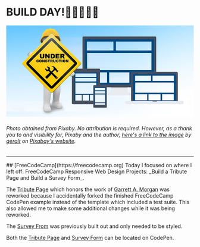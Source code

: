 # BUILD DAY!:tada::balloon::boom::construction::hammer:
![Website Under Construction Sign](img/maintenance.jpg)
###### Photo obtained from Pixaby. No attribution is required. However, as a thank you to and visibility for, Pixaby and the author, [here's a link to the image](https://pixabay.com/illustrations/maintenance-under-construction-2422171/) by [geralt](https://pixabay.com/users/geralt-9301/) on [Pixabay's website](https://pixabay.com/).
<hr>
## [FreeCodeCamp](https://freecodecamp.org)
Today I focused on where I left off: FreeCodeCamp Responsive Web Design Projects: _Build a Tribute Page and Build a Survey Form_.

The [Tribute Page](https://codepen.io/bvienigneer/full/qvPdGR) which honors the work of [Garrett A. Morgan](https://codepen.io/bvienigneer/full/qvPdGR) was reworked because I accidentally forked the finished FreeCodeCamp CodePen example instead of the template which included a test suite. This also allowed me to make some additional changes while it was being reworked.

The [Survey From](https://codepen.io/bvienigneer/full/yZqqry) was previously built out and only needed to be styled.

Both the [Tribute Page](https://codepen.io/bvienigneer/full/qvPdGR) and [Survey Form](https://codepen.io/bvienigneer/full/yZqqry) can be located on CodePen.